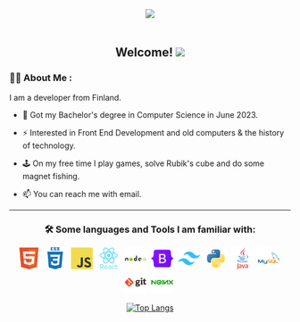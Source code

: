 <div id="header" align="center">
  <img src="https://media.giphy.com/media/ZVik7pBtu9dNS/giphy.gif" width="200"/>
  <div>
  <img src="https://komarev.com/ghpvc/?username=succabs&style=flat-square&color=blue" alt=""/>
  </div>
  <h2>
  Welcome!
  <img src="https://media.giphy.com/media/hvRJCLFzcasrR4ia7z/giphy.gif" width="30px"/>
  </h2> 
  
<div id="header" align="left">  
  
### :man_technologist: About Me :
  
  I am a developer from Finland.

  - :telescope: Got my Bachelor's degree in Computer Science in June 2023.
  
  - :zap: Interested in Front End Development and old computers & the history of technology.
  
  - :joystick: On my free time I play games, solve Rubik's cube and do some magnet fishing.
  
  - :mailbox: You can reach me with email.
  
</div>
  
---
  
### :hammer_and_wrench: Some languages and Tools I am familiar with:

<div>
  <img src="https://github.com/devicons/devicon/blob/master/icons/html5/html5-original.svg" title="HTML5" alt="HTML" width="40" height="40"/>&nbsp;
  <img src="https://github.com/devicons/devicon/blob/master/icons/css3/css3-plain-wordmark.svg"  title="CSS3" alt="CSS" width="40" height="40"/>&nbsp;
  <img src="https://github.com/devicons/devicon/blob/master/icons/javascript/javascript-original.svg" title="JavaScript" alt="JavaScript" width="40" height="40"/>&nbsp;
  <img src="https://github.com/devicons/devicon/blob/master/icons/react/react-original-wordmark.svg" title="React" alt="React" width="40" height="40"/>&nbsp;
  <img src="https://github.com/devicons/devicon/blob/master/icons/nodejs/nodejs-original-wordmark.svg" title="NodeJS" alt="NodeJS" width="40" height="40"/>&nbsp;
  <img src="https://github.com/devicons/devicon/blob/master/icons/bootstrap/bootstrap-original.svg" title="Bootstrap" alt="Bootstrap" width="40" height="40"/>&nbsp;  
  <img src="https://github.com/devicons/devicon/blob/master/icons/tailwindcss/tailwindcss-plain.svg" title="Tailwind" alt="Tailwind" width="40" height="40"/>&nbsp;  
  <img src="https://github.com/devicons/devicon/blob/master/icons/python/python-original.svg" title="Python" alt="Python" width="40" height="40"/>&nbsp;  
  <img src="https://github.com/devicons/devicon/blob/master/icons/java/java-original-wordmark.svg" title="Java" alt="Java" width="40" height="40"/>&nbsp;  
  <img src="https://github.com/devicons/devicon/blob/master/icons/mysql/mysql-original-wordmark.svg" title="MySQL"  alt="MySQL" width="40" height="40"/>&nbsp;
  <img src="https://github.com/devicons/devicon/blob/master/icons/git/git-original-wordmark.svg" title="Git" alt="Git" width="40" height="40"/>&nbsp;
  <img src="https://github.com/devicons/devicon/blob/master/icons/nginx/nginx-original.svg" title="Nginx" alt="Nginx" width="40" height="40"/>&nbsp;
 
  [![Top Langs](https://github-readme-stats.vercel.app/api/top-langs/?username=succabs&layout=compact&theme=vision-friendly-dark)](https://github.com/anuraghazra/github-readme-stats)
 
</div>
</div>

